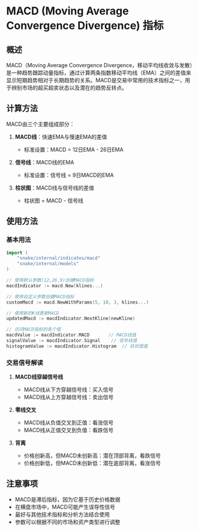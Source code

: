 # MACD (Moving Average Convergence Divergence) 指标

## 概述

MACD（Moving Average Convergence Divergence，移动平均线收敛与发散）是一种趋势跟踪动量指标，通过计算两条指数移动平均线（EMA）之间的差值来显示短期趋势相对于长期趋势的关系。MACD是交易中常用的技术指标之一，用于辨别市场的超买超卖状态以及潜在的趋势反转点。

## 计算方法

MACD由三个主要组成部分：

1. **MACD线**：快速EMA与慢速EMA的差值
   - 标准设置：MACD = 12日EMA - 26日EMA

2. **信号线**：MACD线的EMA
   - 标准设置：信号线 = 9日MACD的EMA

3. **柱状图**：MACD线与信号线的差值
   - 柱状图 = MACD - 信号线

## 使用方法

### 基本用法

```go
import (
    "snake/internal/indicates/macd"
    "snake/internal/models"
)

// 使用默认参数(12,26,9)创建MACD指标
macdIndicator := macd.New(klines...)

// 使用自定义参数创建MACD指标
customMacd := macd.NewWithParams(5, 10, 3, klines...)

// 使用新的K线更新MACD
updatedMacd := macdIndicator.NextKline(newKline)

// 访问MACD指标的各个值
macdValue := macdIndicator.MACD       // MACD线值
signalValue := macdIndicator.Signal    // 信号线值
histogramValue := macdIndicator.Histogram  // 柱状图值
```

### 交易信号解读

1. **MACD线穿越信号线**
   - MACD线从下方穿越信号线：买入信号
   - MACD线从上方穿越信号线：卖出信号

2. **零线交叉**
   - MACD线从负值交叉到正值：看涨信号
   - MACD线从正值交叉到负值：看跌信号

3. **背离**
   - 价格创新高，但MACD未创新高：潜在顶部背离，看跌信号
   - 价格创新低，但MACD未创新低：潜在底部背离，看涨信号

## 注意事项

- MACD是滞后指标，因为它基于历史价格数据
- 在横盘市场中，MACD可能产生误导性信号
- 最好与其他技术指标和分析方法结合使用
- 参数可以根据不同的市场和资产类型进行调整 